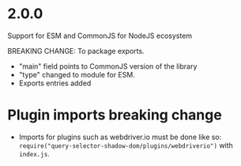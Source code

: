 # 2.0.0

Support for ESM and CommonJS for NodeJS ecosystem

BREAKING CHANGE: To package exports.

- "main" field points to CommonJS version of the library
- "type" changed to module for ESM.
- Exports entries added

# Plugin imports breaking change
- Imports for plugins such as webdriver.io must be done like so:
`require("query-selector-shadow-dom/plugins/webdriverio")` with `index.js`.
